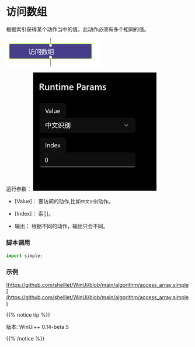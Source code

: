 # 访问数组 
根据索引获得某个动作当中的值。此动作必须有多个相同的值。

![action](./images/2022-11-26_194304.png 'size=90%')


运行参数：
![param](./images/2022-11-26_194341.png 'size=90%')

* [Value]： 要访问的动作,比如`中文识别`动作。
* [Index]： 索引。

* 输出： 根据不同的动作，输出只会不同。


### 脚本调用

```python
import simple;


```

### 示例

[https://github.com/shelllet/WinUi/blob/main/algorithm/access_array.simple](https://github.com/shelllet/WinUi/blob/main/algorithm/access_array.simple)


{{% notice tip %}}

版本: WinUi++ 0.14-beta.5 

{{% /notice %}}